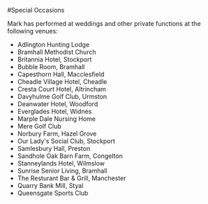 #Special Occasions

Mark has performed at weddings and other private functions at the following venues:

* Adlington Hunting Lodge
* Bramhall Methodist Church
* Britannia Hotel, Stockport
* Bubble Room, Bramhall
* Capesthorn Hall, Macclesfield
* Cheadle Village Hotel, Cheadle
* Cresta Court Hotel, Altrincham
* Davyhulme Golf Club, Urmston
* Deanwater Hotel, Woodford
* Everglades Hotel, Widnes
* Marple Dale Nursing Home
* Mere Golf Club
* Norbury Farm, Hazel Grove
* Our Lady's Social Club, Stockport
* Samlesbury Hall, Preston
* Sandhole Oak Barn Farm, Congelton
* Stanneylands Hotel, Wilmslow
* Sunrise Senior Living, Bramhall
* The Resturant Bar & Grill, Manchester
* Quarry Bank Mill, Styal
* Queensgate Sports Club